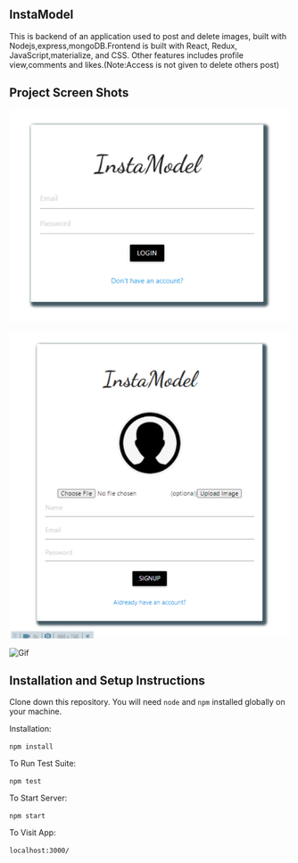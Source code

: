 ## InstaModel

This is backend of an application used to post and delete images, built with Nodejs,express,mongoDB.Frontend is built with React, Redux, JavaScript,materialize, and CSS.
Other features includes profile view,comments and likes.(Note:Access is not given to delete others post)

## Project Screen Shots  

![Screenshot](InstaModel_login.jpg)

![Screenshot](InstaModel_signup.jpg)

![Gif](http://g.recordit.co/2MFqHTWdAC.gif)


## Installation and Setup Instructions

Clone down this repository. You will need `node` and `npm` installed globally on your machine.  

Installation:

`npm install`  

To Run Test Suite:  

`npm test`  

To Start Server:

`npm start`  

To Visit App:

`localhost:3000/`
